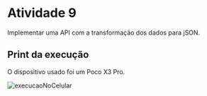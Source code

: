 # Atividade 9

Implementar uma API com a transformação dos dados para jSON.

## Print da execução
O dispositivo usado foi um Poco X3 Pro.

![execucaoNoCelular](https://github.com/user-attachments/assets/e74b2037-c7f8-41b6-a982-aa5e4c9a5176)
